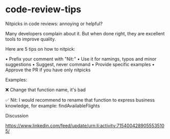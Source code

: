 # code-review-tips

Nitpicks in code reviews: annoying or helpful?

Many developers complain about it. But when done right, they are excellent tools to improve quality.

Here are 5 tips on how to nitpick:

• Prefix your comment with "Nit:"
• Use it for namings, typos and minor suggestions
• Suggest, never command
• Provide specific examples
• Approve the PR if you have only nitpicks

Examples:

❌ Change that function name, it's bad

✅ Nit: I would recommend to rename that function to express business knowledge, for example: findAvailableFlights

Discussion

https://www.linkedin.com/feed/update/urn:li:activity:7154004289055535105/

